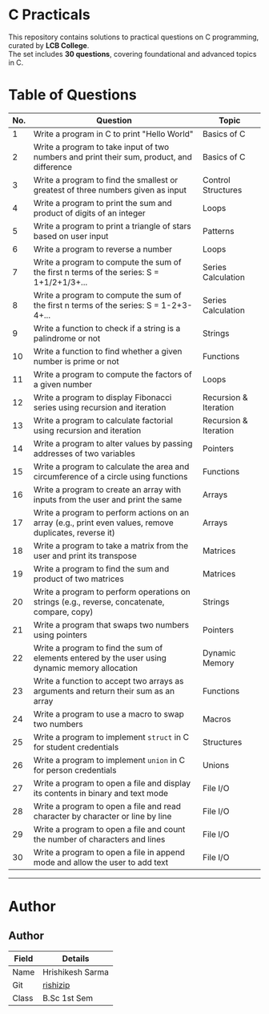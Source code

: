 # C Practicals  

This repository contains solutions to practical questions on C programming, curated by **LCB College**.  
The set includes **30 questions**, covering foundational and advanced topics in C.  

# Table of Questions  

| No. | Question                                                                                                 | Topic                   |
|-----|---------------------------------------------------------------------------------------------------------|-------------------------|
| 1   | Write a program in C to print "Hello World"                                                              | Basics of C            |
| 2   | Write a program to take input of two numbers and print their sum, product, and difference                | Basics of C            |
| 3   | Write a program to find the smallest or greatest of three numbers given as input                         | Control Structures     |
| 4   | Write a program to print the sum and product of digits of an integer                                     | Loops                  |
| 5   | Write a program to print a triangle of stars based on user input                                         | Patterns               |
| 6   | Write a program to reverse a number                                                                      | Loops                  |
| 7   | Write a program to compute the sum of the first n terms of the series: S = 1+1/2+1/3+...                 | Series Calculation     |
| 8   | Write a program to compute the sum of the first n terms of the series: S = 1-2+3-4+...                   | Series Calculation     |
| 9   | Write a function to check if a string is a palindrome or not                                             | Strings                |
| 10  | Write a function to find whether a given number is prime or not                                          | Functions              |
| 11  | Write a program to compute the factors of a given number                                                 | Loops                  |
| 12  | Write a program to display Fibonacci series using recursion and iteration                                | Recursion & Iteration  |
| 13  | Write a program to calculate factorial using recursion and iteration                                     | Recursion & Iteration  |
| 14  | Write a program to alter values by passing addresses of two variables                                    | Pointers               |
| 15  | Write a program to calculate the area and circumference of a circle using functions                      | Functions              |
| 16  | Write a program to create an array with inputs from the user and print the same                          | Arrays                 |
| 17  | Write a program to perform actions on an array (e.g., print even values, remove duplicates, reverse it)  | Arrays                 |
| 18  | Write a program to take a matrix from the user and print its transpose                                   | Matrices               |
| 19  | Write a program to find the sum and product of two matrices                                              | Matrices               |
| 20  | Write a program to perform operations on strings (e.g., reverse, concatenate, compare, copy)            | Strings                |
| 21  | Write a program that swaps two numbers using pointers                                                    | Pointers               |
| 22  | Write a program to find the sum of elements entered by the user using dynamic memory allocation          | Dynamic Memory         |
| 23  | Write a function to accept two arrays as arguments and return their sum as an array                      | Functions              |
| 24  | Write a program to use a macro to swap two numbers                                                       | Macros                 |
| 25  | Write a program to implement `struct` in C for student credentials                                       | Structures             |
| 26  | Write a program to implement `union` in C for person credentials                                         | Unions                 |
| 27  | Write a program to open a file and display its contents in binary and text mode                          | File I/O               |
| 28  | Write a program to open a file and read character by character or line by line                           | File I/O               |
| 29  | Write a program to open a file and count the number of characters and lines                              | File I/O               |
| 30  | Write a program to open a file in append mode and allow the user to add text                             | File I/O               |

---

# Author  

## Author  

| Field  | Details            |
|--------|--------------------|
| Name   | Hrishikesh Sarma   |
| Git    | [rishizip](https://github.com/rishizip) |
| Class  | B.Sc 1st Sem       |

